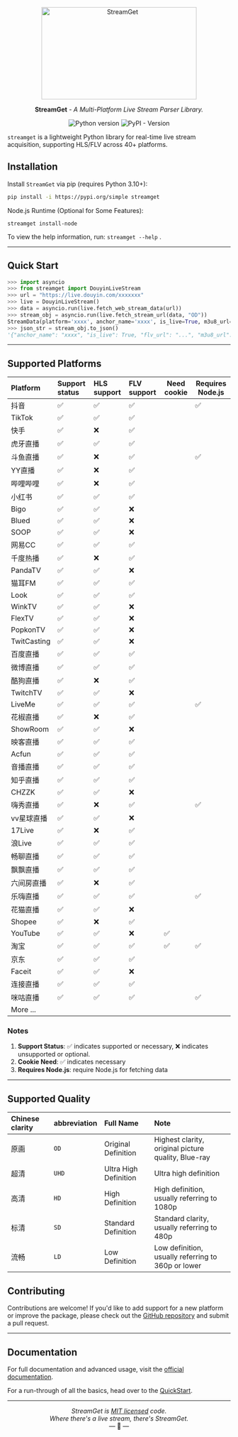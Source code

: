 <p align="center">
  <a href="https://streamget.readthedocs.io"><img width="350" height="208" src="https://raw.githubusercontent.com/ihmily/streamget/main/docs/img/eagle.png" alt='StreamGet'></a>
</p>
<p align="center"><strong>StreamGet</strong> <em>- A Multi-Platform Live Stream Parser Library.</em></p>

<p align="center">
<img alt="Python version" src="https://img.shields.io/badge/python-3.10%2B-blue.svg">
<img alt="PyPI - Version" src="https://img.shields.io/pypi/v/streamget?color=green">
</p>


`streamget` is a lightweight  Python library for real-time live stream acquisition, supporting HLS/FLV across 40+ platforms.

## Installation

Install `StreamGet` via pip (requires Python 3.10+):

```bash
pip install -i https://pypi.org/simple streamget
```

Node.js Runtime (Optional for Some Features):

```
streamget install-node
```

To view the help information, run:  `streamget --help` .

------

## Quick Start

```python
>>> import asyncio
>>> from streamget import DouyinLiveStream
>>> url = "https://live.douyin.com/xxxxxxx"
>>> live = DouyinLiveStream()
>>> data = asyncio.run(live.fetch_web_stream_data(url))
>>> stream_obj = asyncio.run(live.fetch_stream_url(data, "OD"))
StreamData(platform='xxxx', anchor_name='xxxx', is_live=True, m3u8_url="xxx"...)
>>> json_str = stream_obj.to_json()
'{"anchor_name": "xxxx", "is_live": True, "flv_url": "...", "m3u8_url": "..."}'
```

------

## Supported Platforms

| Platform    | Support status | HLS support | FLV support | Need cookie | Requires Node.js |
| :---------- | :------------- | :---------- | :---------- | ----------- | ---------------- |
| 抖音        | ✅              | ✅           | ✅           |             | ✅                |
| TikTok      | ✅              | ✅           | ✅           |             |                  |
| 快手        | ✅              | ❌           | ✅           |             |                  |
| 虎牙直播    | ✅              | ✅           | ✅           |             |                  |
| 斗鱼直播    | ✅              | ❌           | ✅           |             | ✅                |
| YY直播      | ✅              | ❌           | ✅           |             |                  |
| 哔哩哔哩    | ✅              | ❌           | ✅           |             |                  |
| 小红书      | ✅              | ✅           | ✅           |             |                  |
| Bigo        | ✅              | ✅           | ❌           |             |                  |
| Blued       | ✅              | ✅           | ❌           |             |                  |
| SOOP        | ✅              | ✅           | ❌           |             |                  |
| 网易CC      | ✅              | ✅           | ✅           |             |                  |
| 千度热播    | ✅              | ❌           | ✅           |             |                  |
| PandaTV     | ✅              | ✅           | ❌           |             |                  |
| 猫耳FM      | ✅              | ✅           | ✅           |             |                  |
| Look        | ✅              | ✅           | ✅           |             |                  |
| WinkTV      | ✅              | ✅           | ❌           |             |                  |
| FlexTV      | ✅              | ✅           | ❌           |             |                  |
| PopkonTV    | ✅              | ✅           | ❌           |             |                  |
| TwitCasting | ✅              | ✅           | ❌           |             |                  |
| 百度直播    | ✅              | ✅           | ✅           |             |                  |
| 微博直播    | ✅              | ✅           | ✅           |             |                  |
| 酷狗直播    | ✅              | ❌           | ✅           |             |                  |
| TwitchTV    | ✅              | ✅           | ❌           |             |                  |
| LiveMe      | ✅              | ✅           | ✅           |             | ✅                |
| 花椒直播    | ✅              | ❌           | ✅           |             |                  |
| ShowRoom    | ✅              | ✅           | ❌           |             |                  |
| 映客直播    | ✅              | ✅           | ✅           |             |                  |
| Acfun       | ✅              | ✅           | ✅           |             |                  |
| 音播直播    | ✅              | ✅           | ✅           |             |                  |
| 知乎直播    | ✅              | ✅           | ✅           |             |                  |
| CHZZK       | ✅              | ✅           | ❌           |             |                  |
| 嗨秀直播    | ✅              | ❌           | ✅           |             | ✅                |
| vv星球直播  | ✅              | ✅           | ❌           |             |                  |
| 17Live      | ✅              | ❌           | ✅           |             |                  |
| 浪Live      | ✅              | ✅           | ✅           |             |                  |
| 畅聊直播    | ✅              | ✅           | ✅           |             |                  |
| 飘飘直播    | ✅              | ✅           | ✅           |             |                  |
| 六间房直播  | ✅              | ❌           | ✅           |             |                  |
| 乐嗨直播    | ✅              | ✅           | ✅           |             | ✅                |
| 花猫直播    | ✅              | ✅           | ❌           |             |                  |
| Shopee      | ✅              | ❌           | ✅           |             |                  |
| YouTube     | ✅              | ✅           | ❌           | ✅           |                  |
| 淘宝        | ✅              | ✅           | ✅           | ✅           | ✅                |
| 京东        | ✅              | ✅           | ✅           |             |                  |
| Faceit      | ✅              | ✅           | ❌           |             |                  |
| 连接直播    | ✅              | ✅           | ✅           |             |                  |
| 咪咕直播    | ✅              | ✅           | ✅           |             | ✅                |
| More ...    |                |             |             |             |                  |

### Notes

1. **Support Status**: ✅ indicates supported or necessary, ❌ indicates unsupported or optional.
1. **Cookie Need**: ✅ indicates necessary
1. **Requires Node.js**: require Node.js for fetching data

------

## Supported Quality

| Chinese clarity | abbreviation | Full Name             | Note                                                |
| :-------------- | :----------- | :-------------------- | :-------------------------------------------------- |
| 原画            | `OD`         | Original Definition   | Highest clarity, original picture quality, Blue-ray |
| 超清            | `UHD`        | Ultra High Definition | Ultra high definition                               |
| 高清            | `HD`         | High Definition       | High definition, usually referring to 1080p         |
| 标清            | `SD`         | Standard Definition   | Standard clarity, usually referring to 480p         |
| 流畅            | `LD`         | Low Definition        | Low definition, usually referring to 360p or lower  |

## Contributing

Contributions are welcome! If you'd like to add support for a new platform or improve the package, please check out the [GitHub repository](https://github.com/ihmily/streamget) and submit a pull request.

------

## Documentation

For full documentation and advanced usage, visit the [official documentation](https://streamget.readthedocs.io/).

For a run-through of all the basics, head over to the [QuickStart](https://streamget.readthedocs.io/quickstart/).

------

<p align="center"><i>StreamGet is <a href="https://github.com/ihmily/streamget/blob/main/LICENSE.md">MIT licensed</a> code.<br/>Where there's a live stream, there's StreamGet.</i><br/>&mdash; 🦅 &mdash;</p>

